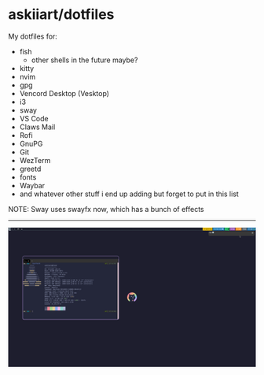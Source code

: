 # askiiart/dotfiles

My dotfiles for:

- fish
  - other shells in the future maybe?
- kitty
- nvim
- gpg
- Vencord Desktop (Vesktop)
- i3
- sway
- VS Code
- Claws Mail
- Rofi
- GnuPG
- Git
- WezTerm
- greetd
- fonts
- Waybar
- and whatever other stuff i end up adding but forget to put in this list

NOTE: Sway uses swayfx now, which has a bunch of effects

---

![A screenshot of fastfetch (like neofetch) running with these dotfiles](/screenshot.png)
